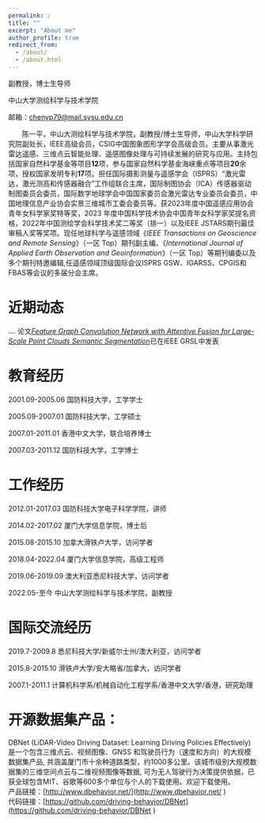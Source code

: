 ```yaml
---
permalink: /
title: ""
excerpt: "About me"
author_profile: true
redirect_from: 
  - /about/
  - /about.html
---
```

副教授，博士生导师

中山大学测绘科学与技术学院  

邮箱：chenyp79@mail.sysu.edu.cn

&emsp;&emsp;陈一平，中山大测绘科学与技术学院，副教授/博士生导师，中山大学科学研究院副处长，IEEE高级会员，CSIG中国图象图形学学会高级会员。主要从事激光雷达遥感、三维点云智能处理、遥感图像处理与可持续发展的研究与应用。主持包括国家自然科学基金等项目**12**项，参与国家自然科学基金海峡重点等项目**20**余项，授权国家发明专利**17**项。担任国际摄影测量与遥感学会（ISPRS）“激光雷达，激光测高和传感器融合”工作组联合主席，国际制图协会（ICA）传感器驱动制图委员会委员，国际数字地球学会中国国家委员会激光雷达专业委员会委员，中国地理信息产业协会实景三维城市工委会委员等。获2023年度中国遥感应用协会青年女科学家奖特等奖，2023 年度中国科学技术协会中国青年女科学家奖提名资格，2022年中国测绘学会科学技术奖二等奖（排一）以及IEEE JSTARS期刊最佳审稿人奖等奖项。现任地球科学与遥感领域《_IEEE Transactions on Geoscience and Remote Sensing_》（一区 Top）期刊副主编、《_International Journal of Applied Earth Observation and Geoinformation_》（一区 Top）等期刊编委以及多个期刊特邀编辑,任遥感领域顶级国际会议ISPRS GSW、IGARSS、CPGIS和FBAS等会议的多届分会主席。

近期动态
======
<span style="color: red;font-size: 5;font-style: italic;">News!</span>  论文[_Feature Graph Convolution Network with Attentive Fusion for Large-Scale Point Clouds Semantic Segmentation_](https://ieeexplore.ieee.org/abstract/document/10217158)已在IEEE GRSL中发表


教育经历
======
2001.09-2005.06  国防科技大学，工学学士

2005.09-2007.01  国防科技大学，工学硕士

2007.01-2011.01  香港中文大学，联合培养博士

2007.03-2011.12  国防科技大学，工学博士 

工作经历
======
2012.01-2017.03  国防科技大学电子科学学院，讲师

2014.02-2017.02  厦门大学信息学院，博士后

2015.08-2015.10  加拿大滑铁卢大学，访问学者

2018.04-2022.04  厦门大学信息学院，高级工程师

2019.06-2019.09  澳大利亚悉尼科技大学，访问学者

2022.05-至今     中山大学测绘科学与技术学院，副教授

国际交流经历
======
2019.7-2009.8   悉尼科技大学/新威尔士州/澳大利亚，访问学者

2015.8-2015.10  滑铁卢大学/安大略省/加拿大，访问学者

2007.1-2011.1   计算机科学系/机械自动化工程学系/香港中文大学/香港，研究助理

开源数据集产品：
======
DBNet (LiDAR-Video Driving Dataset: Learning Driving Policies Effectively) 是一个包含三维点云、视频图像、GNSS 和驾驶员行为（速度和方向）的大规模数据集产品, 共涵盖厦门市十余种道路类型，约1000多公里。该城市级别大规模数据集的三维空间点云与二维视频图像等数据, 可为无人驾驶行为决策提供依据，已获全球包含MIT、谷歌等600多个单位与个人的下载使用。欢迎下载使用。  
产品链接：[http://www.dbehavior.net/](http://www.dbehavior.net/ )  
代码链接：[https://github.com/driving-behavior/DBNet](https://github.com/driving-behavior/DBNet
)
